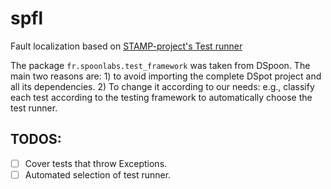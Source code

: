 # spfl


Fault localization based on [STAMP-project's Test runner](https://github.com/STAMP-project/test-runner)

The package `fr.spoonlabs.test_framework` was taken from DSpoon. The main two reasons are: 1) to avoid importing the complete DSpot project and all its dependencies. 2) To change it according to our needs: e.g., classify each test according to the testing framework to automatically choose the test runner. 



## TODOS:

- [ ] Cover tests that throw Exceptions.
- [ ] Automated selection of test runner.